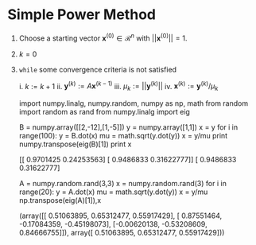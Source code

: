 
# Simple Power Method

1. Choose a starting vector $\mathbf{x}^{(0)}\in\mathcal{R}^n$ with
$||\mathbf{x}^{(0)}||=1$.
2. $k=0$
3. `while` some convergence criteria is not satisfied

    i. $k:=k+1$
    ii. $\mathbf{y}^{(k)}:=A\mathbf{x}^{(k-1)}$
    iii. $\mu_k:=||\mathbf{y}^{(k)}||$
    iv. $\mathbf{x}^{(k)}:=\mathbf{y}^{(k)}/\mu_k$


    import numpy.linalg, numpy.random, numpy as np, math
    from random import random as rand
    from numpy.linalg import eig


    B = numpy.array([[2,-12],[1,-5]])
    y = numpy.array([1,1])
    x = y
    for i in range(100):
        y = B.dot(x)
        mu = math.sqrt(y.dot(y))
        x = y/mu
    print numpy.transpose(eig(B)[1])
    print x

    [[ 0.9701425   0.24253563]
     [ 0.9486833   0.31622777]]
    [ 0.9486833   0.31622777]



    A = numpy.random.rand(3,3)
    x = numpy.random.rand(3)
    for i in range(20):
        y = A.dot(x)
        mu = math.sqrt(y.dot(y))
        x = y/mu
    np.transpose(eig(A)[1]),x




    (array([[ 0.51063895,  0.65312477,  0.55917429],
            [ 0.87551464, -0.17084359, -0.45198073],
            [-0.00620138, -0.53208609,  0.84666755]]),
     array([ 0.51063895,  0.65312477,  0.55917429]))


